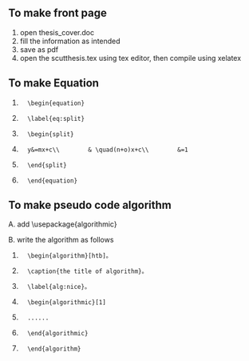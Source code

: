 ## To make front page ##
1. open thesis_cover.doc
2. fill the information as intended
3. save as pdf
4. open the scutthesis.tex using tex editor, then compile using xelatex

## To make Equation ##
1.       \begin{equation}
2.       \label{eq:split} 
3.       \begin{split}
4.       y&=mx+c\\        & \quad(n+o)x+c\\        &=1
5.       \end{split}
6.       \end{equation}

## To make pseudo code algorithm ##
A. add \usepackage{algorithmic}

B. write the algorithm as follows

1.       \begin{algorithm}[htb]。
2.       \caption{the title of algorithm}。
3.       \label{alg:nice}。
4.       \begin{algorithmic}[1]
5.       ......
6.       \end{algorithmic}
7.       \end{algorithm}
